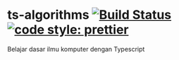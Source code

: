 # ts-algorithms [![Build Status](https://travis-ci.org/wayanjimmy/ts-algorithms.svg?branch=master)](https://travis-ci.org/wayanjimmy/ts-algorithms) [![code style: prettier](https://img.shields.io/badge/code_style-prettier-ff69b4.svg?style=flat-square)](https://github.com/prettier/prettier)


Belajar dasar ilmu komputer dengan Typescript

